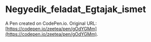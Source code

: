# Negyedik_feladat_Egtajak_ismet

A Pen created on CodePen.io. Original URL: [https://codepen.io/zeetea/pen/gOdYGMm](https://codepen.io/zeetea/pen/gOdYGMm).


